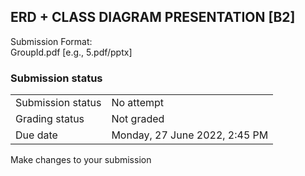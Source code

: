 <h2>ERD + CLASS DIAGRAM PRESENTATION [B2]</h2>Submission Format:<br />GroupId.pdf [e.g., 5.pdf/pptx]

<h3>Submission status</h3><table>
<tbody><tr>
<td>Submission status</td>
<td>No attempt</td>
</tr>
<tr>
<td>Grading status</td>
<td>Not graded</td>
</tr>
<tr>
<td>Due date</td>
<td>Monday, 27 June 2022, 2:45 PM</td>
</tr>

</tbody>
</table>



Make changes to your submission



